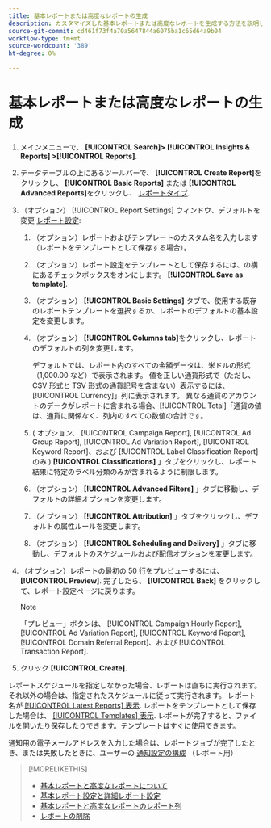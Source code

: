```yaml
---
title: 基本レポートまたは高度なレポートの生成
description: カスタマイズした基本レポートまたは高度なレポートを生成する方法を説明します。
source-git-commit: cd461f73f4a70a5647844a6075ba1c65d64a9b04
workflow-type: tm+mt
source-wordcount: '389'
ht-degree: 0%

---
```


# 基本レポートまたは高度なレポートの生成

1. メインメニューで、 **[!UICONTROL Search]> [!UICONTROL Insights & Reports] >[!UICONTROL Reports]**.

1. データテーブルの上にあるツールバーで、 **[!UICONTROL Create Report]**&#x200B;をクリックし、 **[!UICONTROL Basic Reports]** または **[!UICONTROL Advanced Reports]**&#x200B;をクリックし、 [レポートタイプ](/help/search-social-commerce/reports/management/basic-advanced/basic-advanced-report-about.md).

1. （オプション） [!UICONTROL Report Settings] ウィンドウ、デフォルトを変更 [レポート設定](basic-advanced-report-settings.md):

   1. （オプション）レポートおよびテンプレートのカスタム名を入力します（レポートをテンプレートとして保存する場合）。

   1. （オプション）レポート設定をテンプレートとして保存するには、の横にあるチェックボックスをオンにします。 **[!UICONTROL Save as template]**.

   1. （オプション） **[!UICONTROL Basic Settings]** タブで、使用する既存のレポートテンプレートを選択するか、レポートのデフォルトの基本設定を変更します。

   1. （オプション） **[!UICONTROL Columns tab]**&#x200B;をクリックし、レポートのデフォルトの列を変更します。

      デフォルトでは、レポート内のすべての金額データは、米ドルの形式（1,000.00 など）で表示されます。 値を正しい通貨形式で（ただし、CSV 形式と TSV 形式の通貨記号を含まない）表示するには、[!UICONTROL Currency]」列に表示されます。 異なる通貨のアカウントのデータがレポートに含まれる場合、[!UICONTROL Total]「通貨の値は、通貨に関係なく、列内のすべての数値の合計です。

   1. ( オプション、 [!UICONTROL Campaign Report], [!UICONTROL Ad Group Report], [!UICONTROL Ad Variation Report], [!UICONTROL Keyword Report]、および [!UICONTROL Label Classification Report] のみ ) **[!UICONTROL Classifications]** 」タブをクリックし、レポート結果に特定のラベル分類のみが含まれるように制限します。

   1. （オプション） **[!UICONTROL Advanced Filters]** 」タブに移動し、デフォルトの詳細オプションを変更します。

   1. （オプション） **[!UICONTROL Attribution]** 」タブをクリックし、デフォルトの属性ルールを変更します。

   1. （オプション） **[!UICONTROL Scheduling and Delivery]** 」タブに移動し、デフォルトのスケジュールおよび配信オプションを変更します。

1. （オプション）レポートの最初の 50 行をプレビューするには、 **[!UICONTROL Preview]**. 完了したら、 **[!UICONTROL Back]** をクリックして、レポート設定ページに戻ります。

   >[!NOTE]
   >
   >「プレビュー」ボタンは、 [!UICONTROL Campaign Hourly Report], [!UICONTROL Ad Variation Report], [!UICONTROL Keyword Report], [!UICONTROL Domain Referral Report]、および [!UICONTROL Transaction Report].

1. クリック **[!UICONTROL Create]**.

レポートスケジュールを指定しなかった場合、レポートは直ちに実行されます。それ以外の場合は、指定されたスケジュールに従って実行されます。 レポート名が [[!UICONTROL Latest Reports] 表示](/help/search-social-commerce/reports/report-about.md). レポートをテンプレートとして保存した場合は、 [[!UICONTROL Templates] 表示](/help/search-social-commerce/reports/report-about.md). レポートが完了すると、ファイルを開いたり保存したりできます。テンプレートはすぐに使用できます。

通知用の電子メールアドレスを入力した場合は、レポートジョブが完了したとき、または失敗したときに、ユーザーの [通知設定の構成](/help/search-social-commerce/notifications/notification-edit.md) （レポート用）

>[!MORELIKETHIS]
>
>* [基本レポートと高度なレポートについて](/help/search-social-commerce/reports/management/basic-advanced/basic-advanced-report-about.md)
>* [基本レポート設定と詳細レポート設定](/help/search-social-commerce/reports/management/basic-advanced/basic-advanced-report-settings.md)
>* [基本レポートと高度なレポートのレポート列](/help/search-social-commerce/reports/management/basic-advanced/basic-advanced-report-columns.md)
>* [レポートの削除](/help/search-social-commerce/reports/management/report-delete.md)

